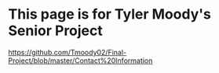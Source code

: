 # This page is for Tyler Moody's Senior Project


https://github.com/Tmoody02/Final-Project/blob/master/Contact%20Information
